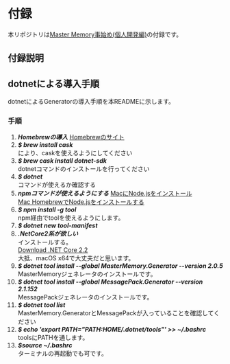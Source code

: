 # 付録
本リポジトリは[Master Memory事始め(個人開発編)](https://zenn.dev/kozu_pid/articles/efb21d169fb72bf87cba)の付録です。

## 付録説明

## dotnetによる導入手順
dotnetによるGeneratorの導入手順を本READMEに示します。

### 手順
1. ***Homebrewの導入*** [Homebrewのサイト](https://brew.sh/index_ja)
2. ***$ brew install cask***  
	により、caskを使えるようにしてください
3. ***$ brew cask install dotnet-sdk***  
	dotnetコマンドのインストールを行ってください
4. ***$ dotnet***  
	コマンドが使えるか確認する
5. ***npmコマンドが使えるようにする***
	[MacにNode.jsをインストール](https://qiita.com/kyosuke5_20/items/c5f68fc9d89b84c0df09)  
	[Mac HomebrewでNode.jsをインストールする](https://qiita.com/miriwo/items/73d1546220f1c091a7d5)  
6. ***$ npm install -g tool***  
	npm経由でtoolを使えるようにします。  
7. ***$ dotnet new tool-manifest***   
8. ***.NetCore2系が欲しい***  
	インストールする。  
	[Download .NET Core 2.2](https://dotnet.microsoft.com/download/dotnet-core/2.2)  
	大抵、macOS x64で大丈夫だと思います。  
9. ***$ dotnet tool install \-\-global MasterMemory.Generator \-\-version 2.0.5***  
	MasterMemoryジェネレータのインストールです。  
10. ***$ dotnet tool install \-\-global MessagePack.Generator \-\-version 2.1.152***  
	MessagePackジェネレータのインストールです。  
11. ***$ dotnet tool list***  
	MasterMemory.GeneratorとMessagePackが入っていることを確認してください  
12. ***$ echo 'export PATH="$PATH:$HOME/.dotnet/tools"' >> ~/.bashrc***  
	toolsにPATHを通します。  
13. ***$source ~/.bashrc***  
	ターミナルの再起動でも可です。  
